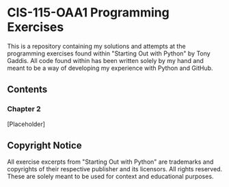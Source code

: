 # CIS-115-OAA1 Programming Exercises

This is a repository containing my solutions and attempts at the programming exercises found within "Starting Out with Python" by Tony Gaddis. All code found within has been written solely by my hand and meant to be a way of developing my experience with Python and GitHub.

## Contents

### Chapter 2
[Placeholder]

## Copyright Notice

All exercise excerpts from "Starting Out with Python" are trademarks and copyrights of their respective publisher and its licensors. All rights reserved. These are solely meant to be used for context and educational purposes.
